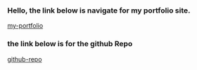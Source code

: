 ### Hello, the link below is navigate for my portfolio site.

[my-portfolio](https://samanfayazi.netlify.app/)

### the link below is for the github Repo

[github-repo](https://github.com/saman-zdf/third-portfolio)
